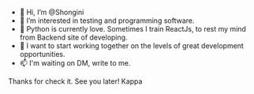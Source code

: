 - 👋 Hi, I’m @Shongini
- 👀 I’m interested in testing and programming software.
- 🌱 Python is currently love. Sometimes I train ReactJs, to rest my mind from Backend site of developing.
- 💞️ I want to start working together on the levels of great development opportunities.
- 📫 I'm waiting on DM, write to me.

Thanks for check it. See you later! Kappa

